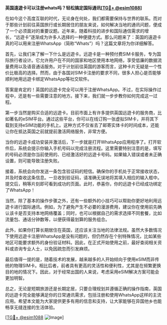 **英国遠遊卡可以注册whats吗？轻松搞定国际通讯[[TG💪+ @esim1088](https://t.me/s/esim1088)]**

在如今这个高度互联的时代，无论身在何处，我们都需要保持与世界的联系。而对于那些计划前往英国旅行或长期居住的朋友来说，如何解决当地的通讯问题，便成了一个必须面对的重要议题。近年来，随着科技的进步和国际通信需求的增长，“远遊卡”逐渐成为许多人选择的一种便捷方式。那么问题来了：英国的遠遊卡真的可以用来注册WhatsApp（简称“Whats”）吗？这篇文章将为你详细解答。

首先，让我们来了解一下什么是远遊卡。远遊卡是一种预付费SIM卡服务，专为国际旅行者设计。它允许用户在不同的国家和地区使用本地网络，享受低廉的数据流量费用以及语音通话服务。对于计划前往英国的游客而言，这种卡片无疑是一个性价比极高的选择。然而，由于各国对SIM卡注册的要求不同，很多人担心是否能够顺利地用远遊卡绑定WhatsApp等社交软件。

答案是肯定的！英国的远遊卡完全可以用于注册WhatsApp。不过，在实际操作过程中，还是有一些需要注意的地方。接下来，我们就一步步教你如何完成这一过程。

第一步当然是购买合适的远遊卡。目前市面上有许多提供英国远遊卡的服务商，比如著名的eSIM平台。通过这些平台，你可以在线订购一张虚拟SIM卡，并将其下载到支持eSIM功能的手机上。这种方式不仅省去了邮寄实体卡的时间成本，还能让你在抵达英国之前就提前激活网络服务，非常方便。

当你的远遊卡成功安装并激活后，下一步就是打开WhatsApp应用程序了。打开软件后，系统会提示你输入手机号码以完成注册流程。这里需要特别注意的是，填写的号码必须是你当前使用的、已经激活好的远遊卡号码。如果输入错误或者未正确设置，则可能导致注册失败。

接着，系统会向你发送一条包含验证码的短信。确保你的手机处于正常接收状态，并及时查收这条信息。一旦收到验证码，请准确无误地将其填入相应的输入框中。提交后，稍等片刻即可看到成功的页面。此时，恭喜你，你的远遊卡已经成功绑定了WhatsApp！

当然，除了基本的操作步骤之外，还有一些额外的小技巧可以帮助你更好地利用远遊卡进行国际通讯。例如，为了避免产生不必要的漫游费用，建议你在使用前先确认该卡是否支持本地网络覆盖；同时，也可以根据自己的需求选择不同套餐，比如流量包、通话分钟数等，以便获得最划算的服务组合。

此外，如果你打算长期居住在英国，还应该关注当地的法律法规。虽然大多数情况下使用远遊卡注册WhatsApp是没有问题的，但仍然存在个别特殊情况，比如某些地区可能要求额外的身份验证材料。因此，在正式开始使用之前，最好查阅相关资料或咨询专业人士，以免因疏忽而引发麻烦。

最后值得一提的是，随着技术的发展，越来越多的人开始倾向于使用eSIM而非传统的物理SIM卡。相比后者，前者具有更高的灵活性和便利性，尤其是在频繁更换目的地的情况下。因此，对于经常出国的人来说，考虑采用eSIM解决方案可能会更加明智。

总之，无论是短期旅游还是长期定居，只要合理规划并遵循正确的操作指南，英国的远遊卡完全能够满足你的日常通讯需求，包括注册和使用WhatsApp这样的主流应用。希望本文能为大家提供更多有用的信息和支持，让大家能够在异国他乡也能畅享无缝连接的生活体验。

[[TG💪+ @esim1088](https://t.me/s/esim1088) ![Image](https://i.postimg.cc/4NQfJmqS/Snipaste-2025-05-13-00-14-12.png)]